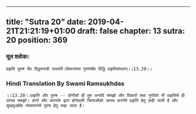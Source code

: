 
---
title: "Sutra 20"
date: 2019-04-21T21:21:19+01:00
draft: false
chapter: 13
sutra: 20
position: 369
---
### मूल श्लोकः:
```
प्रकृतिं पुरुषं चैव विद्ध्यनादी उभावपि।विकारांश्च गुणांश्चैव विद्धि प्रकृतिसंभवान्।।13.20।।

```

### Hindi Translation By Swami Ramsukhdas
```
।।13.20।।प्रकृति और पुरुष -- दोनोंको ही तुम अनादि समझो और विकारों तथा गुणोंको भी प्रकृतिसे ही उत्पन्न समझो। कार्य और करणके द्वारा होनेवाली क्रियाओंको उत्पन्न करनेमें प्रकृति हेतु कही जाती है और सुखदुःखोंके भोक्तापनमें पुरुष हेतु कहा जाता है।

```

